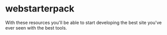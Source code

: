 # webstarterpack
With these resources you'll be able to start developing the best site you've ever seen with the best tools.
